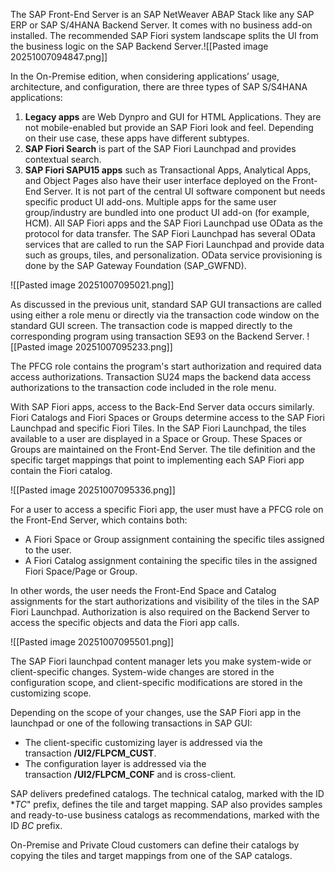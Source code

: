 The SAP Front-End Server is an SAP NetWeaver ABAP Stack like any SAP ERP or SAP S/4HANA Backend Server. It comes with no business add-on installed. The recommended SAP Fiori system landscape splits the UI from the business logic on the SAP Backend Server.![[Pasted image 20251007094847.png]]

In the On-Premise edition, when considering applications’ usage, architecture, and configuration, there are three types of SAP S/S4HANA applications:

1. **Legacy apps** are Web Dynpro and GUI for HTML Applications. They are not mobile-enabled but provide an SAP Fiori look and feel. Depending on their use case, these apps have different subtypes.
2. **SAP Fiori Search** is part of the SAP Fiori Launchpad and provides contextual search.
3. **SAP Fiori SAPU15 apps** such as Transactional Apps, Analytical Apps, and Object Pages also have their user interface deployed on the Front-End Server. It is not part of the central UI software component but needs specific product UI add-ons. Multiple apps for the same user group/industry are bundled into one product UI add-on (for example, HCM). All SAP Fiori apps and the SAP Fiori Launchpad use OData as the protocol for data transfer. The SAP Fiori Launchpad has several OData services that are called to run the SAP Fiori Launchpad and provide data such as groups, tiles, and personalization. OData service provisioning is done by the SAP Gateway Foundation (SAP_GWFND).

![[Pasted image 20251007095021.png]]

As discussed in the previous unit, standard SAP GUI transactions are called using either a role menu or directly via the transaction code window on the standard GUI screen. The transaction code is mapped directly to the corresponding program using transaction SE93 on the Backend Server.
![[Pasted image 20251007095233.png]]

The PFCG role contains the program's start authorization and required data access authorizations. Transaction SU24 maps the backend data access authorizations to the transaction code included in the role menu.

With SAP Fiori apps, access to the Back-End Server data occurs similarly. Fiori Catalogs and Fiori Spaces or Groups determine access to the SAP Fiori Launchpad and specific Fiori Tiles. In the SAP Fiori Launchpad, the tiles available to a user are displayed in a Space or Group. These Spaces or Groups are maintained on the Front-End Server. The tile definition and the specific target mappings that point to implementing each SAP Fiori app contain the Fiori catalog.

![[Pasted image 20251007095336.png]]

For a user to access a specific Fiori app, the user must have a PFCG role on the Front-End Server, which contains both:
- A Fiori Space or Group assignment containing the specific tiles assigned to the user.
- A Fiori Catalog assignment containing the specific tiles in the assigned Fiori Space/Page or Group.

In other words, the user needs the Front-End Space and Catalog assignments for the start authorizations and visibility of the tiles in the SAP Fiori Launchpad. Authorization is also required on the Backend Server to access the specific objects and data the Fiori app calls.

![[Pasted image 20251007095501.png]]

The SAP Fiori launchpad content manager lets you make system-wide or client-specific changes. System-wide changes are stored in the configuration scope, and client-specific modifications are stored in the customizing scope.

Depending on the scope of your changes, use the SAP Fiori app in the launchpad or one of the following transactions in SAP GUI:

- The client-specific customizing layer is addressed via the transaction **/UI2/FLPCM_CUST**.
- The configuration layer is addressed via the transaction **/UI2/FLPCM_CONF** and is cross-client.

SAP delivers predefined catalogs. The technical catalog, marked with the ID *_TC_" prefix, defines the tile and target mapping. SAP also provides samples and ready-to-use business catalogs as recommendations, marked with the ID *_BC_* prefix.

On-Premise and Private Cloud customers can define their catalogs by copying the tiles and target mappings from one of the SAP catalogs.